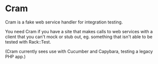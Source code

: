 # Cram

Cram is a fake web service handler for integration testing.

You need Cram if you have a site that makes calls to web services with a client that you can't mock or stub out, eg. something that isn't able to be tested with Rack::Test.

(Cram currently sees use with Cucumber and Capybara, testing a legacy PHP app.)



